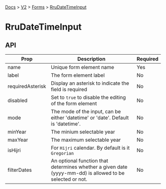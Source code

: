 [Docs](/) > [V2](/docs/v2/get-started) > [Forms](/docs/v2/components/RruForm) > [RruDateTimeInput](/docs/v2/components/RruDateTimeInput)

# RruDateTimeInput

## API

| Prop             | Description                                                                                              | Required |
| ---------------- | -------------------------------------------------------------------------------------------------------- | -------- |
| name             | Unique form element name                                                                                 | Yes      |
| label            | The form element label                                                                                   | No       |
| requiredAsterisk | Display an asterisk to indicate the field is required                                                    | No       |
| disabled         | Set to `true` to disable the editing of the form element                                                 | No       |
| mode             | The mode of the input, can be either 'datetime' or 'date'. Default is 'datetime'.                        | No       |
| minYear          | The minium selectable year                                                                               | No       |
| maxYear          | The maximum selectable year                                                                              | No       |
| isHijri          | For `Hijri` calendar. By default is it `Gregorian`                                                       | No       |
| filterDates      | An optional function that determines whether a given date (yyyy-mm-dd) is allowed to be selected or not. | No       |
